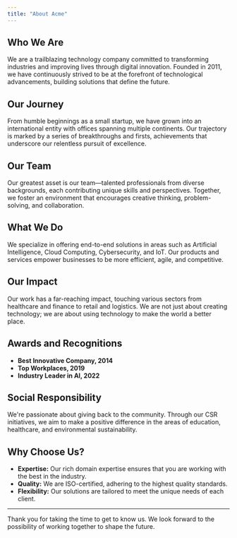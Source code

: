 ```yaml
---
title: "About Acme"
---
```


## Who We Are

We are a trailblazing technology company committed to transforming industries and improving lives through digital innovation. Founded in 2011, we have continuously strived to be at the forefront of technological advancements, building solutions that define the future.

## Our Journey

From humble beginnings as a small startup, we have grown into an international entity with offices spanning multiple continents. Our trajectory is marked by a series of breakthroughs and firsts, achievements that underscore our relentless pursuit of excellence.

## Our Team

Our greatest asset is our team—talented professionals from diverse backgrounds, each contributing unique skills and perspectives. Together, we foster an environment that encourages creative thinking, problem-solving, and collaboration.

## What We Do

We specialize in offering end-to-end solutions in areas such as Artificial Intelligence, Cloud Computing, Cybersecurity, and IoT. Our products and services empower businesses to be more efficient, agile, and competitive.

## Our Impact

Our work has a far-reaching impact, touching various sectors from healthcare and finance to retail and logistics. We are not just about creating technology; we are about using technology to make the world a better place.

## Awards and Recognitions

- **Best Innovative Company, 2014**
- **Top Workplaces, 2019**
- **Industry Leader in AI, 2022**

## Social Responsibility

We're passionate about giving back to the community. Through our CSR initiatives, we aim to make a positive difference in the areas of education, healthcare, and environmental sustainability.

## Why Choose Us?

- **Expertise:** Our rich domain expertise ensures that you are working with the best in the industry.
- **Quality:** We are ISO-certified, adhering to the highest quality standards.
- **Flexibility:** Our solutions are tailored to meet the unique needs of each client.

---

Thank you for taking the time to get to know us. We look forward to the possibility of working together to shape the future.
